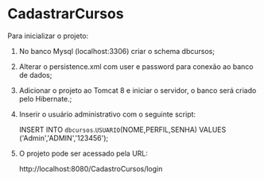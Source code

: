 # CadastrarCursos

Para inicializar o projeto:

1. No banco Mysql (localhost:3306) criar o schema dbcursos;

2. Alterar o persistence.xml com user e password para conexão ao banco de dados;

4. Adicionar o projeto ao Tomcat 8 e iniciar o servidor, o banco será criado pelo Hibernate.;

3. Inserir o usuário administrativo com o seguinte script:

	INSERT INTO `dbcursos`.`USUARIO`(NOME,PERFIL,SENHA) VALUES ('Admin','ADMIN','123456');

5. O projeto pode ser acessado pela URL:

	http://localhost:8080/CadastroCursos/login